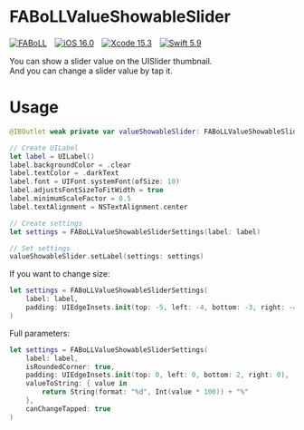 # FABoLLValueShowableSlider

[![FABoLL](https://custom-icon-badges.herokuapp.com/badge/license-FABoLL-8BB80A.svg?logo=law&logoColor=white)]()　[![iOS 16.0](https://custom-icon-badges.herokuapp.com/badge/iOS-16.0-007bff.svg?logo=apple&logoColor=white)]()　[![Xcode 15.3](https://custom-icon-badges.herokuapp.com/badge/Xcode-15.3-007bff.svg?logo=Xcode&logoColor=white)]()　[![Swift 5.9](https://custom-icon-badges.herokuapp.com/badge/Swift-5.9-df5c43.svg?logo=Swift&logoColor=white)]()

You can show a slider value on the UISlider thumbnail.  
And you can change a slider value by tap it.

# Usage

```swift
@IBOutlet weak private var valueShowableSlider: FABoLLValueShowableSlider!
```

```swift
// Create UILabel
let label = UILabel()
label.backgroundColor = .clear
label.textColor = .darkText
label.font = UIFont.systemFont(ofSize: 10)
label.adjustsFontSizeToFitWidth = true
label.minimumScaleFactor = 0.5
label.textAlignment = NSTextAlignment.center

// Create settings
let settings = FABoLLValueShowableSliderSettings(label: label)

// Set settings
valueShowableSlider.setLabel(settings: settings)
```

If you want to change size: 

```swift
let settings = FABoLLValueShowableSliderSettings(
    label: label,
    padding: UIEdgeInsets.init(top: -5, left: -4, bottom: -3, right: -4)
)
```

Full parameters:

```swift
let settings = FABoLLValueShowableSliderSettings(
    label: label,
    isRoundedCorner: true,
    padding: UIEdgeInsets.init(top: 0, left: 0, bottom: 2, right: 0),
    valueToString: { value in
        return String(format: "%d", Int(value * 100)) + "%"
    },
    canChangeTapped: true 
)
```
